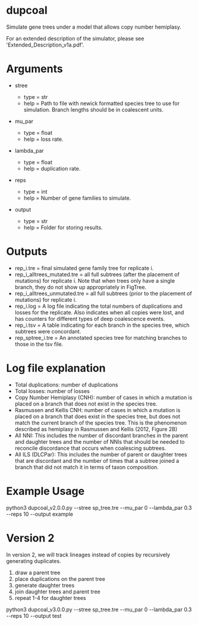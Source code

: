 # dupcoal
Simulate gene trees under a model that allows copy number hemiplasy.

For an extended description of the simulator, please see 'Extended_Description_v1a.pdf'.

# Arguments
* stree
    + type = str
    + help = Path to file with newick formatted species tree to use for simulation. Branch lengths should be in coalescent units.

* mu_par
    + type = float
    + help = loss rate.

* lambda_par
    + type = float
    + help = duplication rate.

* reps
    + type = int
    + help = Number of gene families to simulate.

* output
    + type = str
    + help = Folder for storing results.

# Outputs

* rep_i.tre = final simulated gene family tree for replicate i.
* rep_i_alltrees_mutated.tre = all full subtrees (after the placement of mutations) for replicate i. Note that when trees only have a single branch, they do not show up appropriately in FigTree.
* rep_i_alltrees_unmutated.tre = all full subtrees (prior to the placement of mutations) for replicate i.
* rep_i.log = A log file indicating the total numbers of duplications and losses for the replicate. Also indicates when all copies were lost, and has counters for different types of deep coalescence events.
* rep_i.tsv = A table indicating for each branch in the species tree, which subtrees were concordant.
* rep_sptree_i.tre = An annotated species tree for matching branches to those in the tsv file.

# Log file explanation

* Total duplications: number of duplications
* Total losses: number of losses
* Copy Number Hemiplasy (CNH): number of cases in which a mutation is placed on a branch that does not exist in the species tree.
* Rasmussen and Kellis CNH: number of cases in which a mutation is placed on a branch that does exist in the species tree, but does not match the current branch of the species tree. This is the phenomenon described as hemiplasy in Rasmussen and Kellis (2012, Figure 2B)
* All NNI: This includes the number of discordant branches in the parent and daughter trees and the number of NNIs that should be needed to reconcile discordance that occurs when coalescing subtrees.
* All ILS (DLCPar): This includes the number of parent or daughter trees that are discordant and the number of times that a subtree joined a branch that did not match it in terms of taxon composition.

# Example Usage
python3 dupcoal_v2.0.0.py --stree sp_tree.tre --mu_par 0 --lambda_par 0.3 --reps 10 --output example


# Version 2
In version 2, we will track lineages instead of copies by recursively generating duplicates.
1. draw a parent tree
2. place duplications on the parent tree
3. generate daughter trees
4. join daughter trees and parent tree
5. repeat 1-4 for daughter trees

python3 dupcoal_v3.0.0.py --stree sp_tree.tre --mu_par 0 --lambda_par 0.3 --reps 10 --output test
